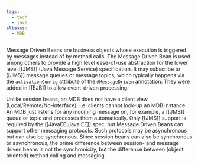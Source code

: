 ```yaml
---
tags:
  - tech
  - java
aliases:
  - MDB
---
```

Message Driven Beans are business objects whose execution is triggered by messages instead of by method calls.
The Message Driven Bean is used among others to provide a high level ease-of-use abstraction for the lower level [[JMS]] (Java Message Service) specification.
It may subscribe to [[JMS]] message queues or message topics, which typically happens via the `activationConfig` attribute of the `@MessageDriven` annotation.
They were added in [[EJB]] to allow event-driven processing. 

Unlike session beans, an MDB does not have a client view (Local/Remote/No-interface), i.e. clients cannot look-up an MDB instance. 
An MDB just listens for any incoming message on, for example, a [[JMS]] queue or topic and processes them automatically. 
Only [[JMS]] support is required by the [[JavaEE|Java EE]] spec, but Message Driven Beans can support other messaging protocols.
Such protocols may be asynchronous but can also be synchronous. 
Since session beans can also be synchronous or asynchronous, the prime difference between session- and message driven beans is not the synchronicity, but the difference between (object oriented) method calling and messaging.